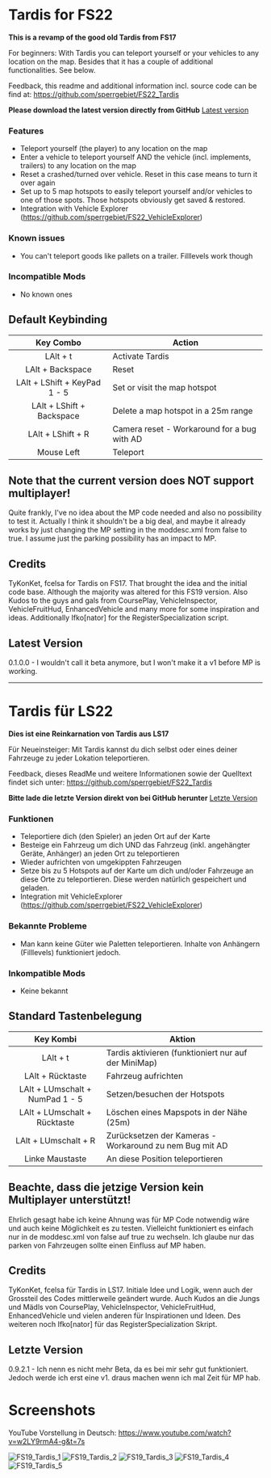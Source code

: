 # Tardis for FS22
**This is a revamp of the good old Tardis from FS17**

For beginners: With Tardis you can teleport yourself or your vehicles to any location on the map.
Besides that it has a couple of additional functionalities. See below.

Feedback, this readme and additional information incl. source code can be find at: https://github.com/sperrgebiet/FS22_Tardis

**Please download the latest version directly from GitHub**
[Latest version](https://github.com/sperrgebiet/FS22_Tardis/blob/main/FS22_Tardis.zip?raw=true)

### Features
* Teleport yourself (the player) to any location on the map
* Enter a vehicle to teleport yourself AND the vehicle (incl. implements, trailers) to any location on the map
* Reset a crashed/turned over vehicle. Reset in this case means to turn it over again
* Set up to 5 map hotspots to easily teleport yourself and/or vehicles to one of those spots. Those hotspots obviously get saved & restored.
* Integration with Vehicle Explorer (https://github.com/sperrgebiet/FS22_VehicleExplorer)
  

### Known issues
* You can't teleport goods like pallets on a trailer. Filllevels work though


### Incompatible Mods
* No known ones

## Default Keybinding
|Key Combo|Action|
|:---:|---|
|LAlt + t|Activate Tardis|
|LAlt + Backspace|Reset|
|LAlt + LShift + KeyPad 1 - 5|Set or visit the map hotspot|
|LAlt + LShift + Backspace|Delete a map hotspot in a 25m range|
|LAlt + LShift + R|Camera reset - Workaround for a bug with AD|
|Mouse Left|Teleport|


## Note that the current version does NOT support multiplayer!
Quite frankly, I've no idea about the MP code needed and also no possibility to test it. Actually I think it shouldn't be a big deal, and maybe it already works by just changing
the MP setting in the moddesc.xml from false to true. I assume just the parking possibility has an impact to MP.

## Credits
TyKonKet, fcelsa for Tardis on FS17. That brought the idea and the initial code base. Although the majority was altered for this FS19 version.
Also Kudos to the guys and gals from CoursePlay, VehicleInspector, VehicleFruitHud, EnhancedVehicle and many more for some inspiration and ideas.
Additionally Ifko[nator] for the RegisterSpecialization script.


## Latest Version
0.1.0.0 - I wouldn't call it beta anymore, but I won't make it a v1 before MP is working.

-----


# Tardis für LS22
**Dies ist eine Reinkarnation von Tardis aus LS17**

Für Neueinsteiger: Mit Tardis kannst du dich selbst oder eines deiner Fahrzeuge zu jeder Lokation teleportieren.

Feedback, dieses ReadMe und weitere Informationen sowie der Quelltext findet sich unter: https://github.com/sperrgebiet/FS22_Tardis

**Bitte lade die letzte Version direkt von bei GitHub herunter**
[Letzte Version](https://github.com/sperrgebiet/FS22_Tardis/blob/main/FS22_Tardis.zip?raw=true)

### Funktionen
* Teleportiere dich (den Spieler) an jeden Ort auf der Karte
* Besteige ein Fahrzeug um dich UND das Fahrzeug (inkl. angehängter Geräte, Anhänger) an jeden Ort zu teleportieren
* Wieder aufrichten von umgekippten Fahrzeugen
* Setze bis zu 5 Hotspots auf der Karte um dich und/oder Fahrzeuge an diese Orte zu teleportieren. Diese werden natürlich gespeichert und geladen.
* Integration mit VehicleExplorer (https://github.com/sperrgebiet/FS22_VehicleExplorer)


### Bekannte Probleme
* Man kann keine Güter wie Paletten teleportieren. Inhalte von Anhängern (Filllevels) funktioniert jedoch.

### Inkompatible Mods
* Keine bekannt

## Standard Tastenbelegung
|Key Kombi|Aktion|
|:---:|---|
|LAlt + t|Tardis aktivieren (funktioniert nur auf der MiniMap)|
|LAlt + Rücktaste|Fahrzeug aufrichten|
|LAlt + LUmschalt + NumPad 1 - 5|Setzen/besuchen der Hotspots|
|LAlt + LUmschalt + Rücktaste|Löschen eines Mapspots in der Nähe (25m)|
|LAlt + LUmschalt + R|Zurücksetzen der Kameras - Workaround zu nem Bug mit AD|
|Linke Maustaste|An diese Position teleportieren|


## Beachte, dass die jetzige Version kein Multiplayer unterstützt!
Ehrlich gesagt habe ich keine Ahnung was für MP Code notwendig wäre und auch keine Möglichkeit es zu testen. Vielleicht funktioniert es einfach nur in de moddesc.xml von false auf true zu wechseln.
Ich glaube nur das parken von Fahrzeugen sollte einen Einfluss auf MP haben.

## Credits
TyKonKet, fcelsa für Tardis in LS17. Initiale Idee und Logik, wenn auch der Grossteil des Codes mittlerweile geändert wurde.
Auch Kudos an die Jungs und Mädls von CoursePlay, VehicleInspector, VehicleFruitHud, EnhancedVehicle und vielen anderen für Inspirationen und Ideen.
Des weiteren noch Ifko[nator] für das RegisterSpecialization Skript.

## Letzte Version
0.9.2.1 - Ich nenn es nicht mehr Beta, da es bei mir sehr gut funktioniert. Jedoch werde ich erst eine v1. draus machen wenn ich mal Zeit für MP hab.


# Screenshots
YouTube Vorstellung in Deutsch: https://www.youtube.com/watch?v=w2LY9rmA4-g&t=7s

![FS19_Tardis_1](https://user-images.githubusercontent.com/20586786/53123931-7bb06f80-355a-11e9-87c5-3373f0e49519.png)
![FS19_Tardis_2](https://user-images.githubusercontent.com/20586786/53123933-7bb06f80-355a-11e9-9416-7ff49150004b.png)
![FS19_Tardis_3](https://user-images.githubusercontent.com/20586786/53123934-7bb06f80-355a-11e9-8965-6c13951ac5fb.png)
![FS19_Tardis_4](https://user-images.githubusercontent.com/20586786/53123935-7bb06f80-355a-11e9-951e-6eb95f6ad5cf.png)
![FS19_Tardis_5](https://user-images.githubusercontent.com/20586786/53123936-7c490600-355a-11e9-93e2-fdda079be63d.png)
